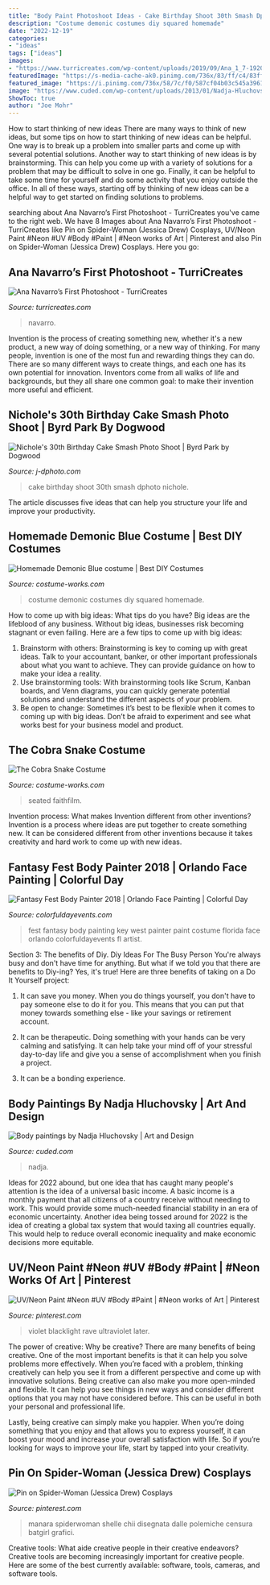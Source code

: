 ```yaml
---
title: "Body Paint Photoshoot Ideas - Cake Birthday Shoot 30th Smash Dphoto Nichole"
description: "Costume demonic costumes diy squared homemade"
date: "2022-12-19"
categories:
- "ideas"
tags: ["ideas"]
images:
- "https://www.turricreates.com/wp-content/uploads/2019/09/Ana_1_7-1920x2880.jpg"
featuredImage: "https://s-media-cache-ak0.pinimg.com/736x/83/ff/c4/83ffc4b318db5a4b6113dcff4248a447.jpg"
featured_image: "https://i.pinimg.com/736x/58/7c/f0/587cf04b03c545a3961e9a6c47b7fd8e--spider-women-zz.jpg"
image: "https://www.cuded.com/wp-content/uploads/2013/01/Nadja-Hluchovsky10.jpg"
ShowToc: true
author: "Joe Mohr"
---
```



How to start thinking of new ideas
There are many ways to think of new ideas, but some tips on how to start thinking of new ideas can be helpful. One way is to break up a problem into smaller parts and come up with several potential solutions. Another way to start thinking of new ideas is by brainstorming. This can help you come up with a variety of solutions for a problem that may be difficult to solve in one go. Finally, it can be helpful to take some time for yourself and do some activity that you enjoy outside the office. In all of these ways, starting off by thinking of new ideas can be a helpful way to get started on finding solutions to problems.

	

		
searching about Ana Navarro’s First Photoshoot - TurriCreates you've came to the right web. We have 8 Images about Ana Navarro’s First Photoshoot - TurriCreates like Pin on Spider-Woman (Jessica Drew) Cosplays, UV/Neon Paint #Neon #UV #Body #Paint | #Neon works of Art | Pinterest and also Pin on Spider-Woman (Jessica Drew) Cosplays. Here you go:
		
    
## Ana Navarro’s First Photoshoot - TurriCreates

<img loading=lazy src="https://www.turricreates.com/wp-content/uploads/2019/09/Ana_1_7-1920x2880.jpg" onerror="this.onerror=null;this.src='https://tse3.mm.bing.net/th?id=OIP.5-Z11RvIvhJQXLk90goIIQHaLH&amp;pid=15.1';" alt="Ana Navarro’s First Photoshoot - TurriCreates">

_Source: turricreates.com_

>navarro. 

	

Invention is the process of creating something new, whether it's a new product, a new way of doing something, or a new way of thinking. For many people, invention is one of the most fun and rewarding things they can do. There are so many different ways to create things, and each one has its own potential for innovation. Inventors come from all walks of life and backgrounds, but they all share one common goal: to make their invention more useful and efficient.

    
## Nichole&#039;s 30th Birthday Cake Smash Photo Shoot | Byrd Park By Dogwood

<img loading=lazy src="http://www.j-dphoto.com/images/uploaded/pep_0796__.jpg" onerror="this.onerror=null;this.src='https://tse2.mm.bing.net/th?id=OIP.srqOHNqE2Jhff48vNIodcwHaLG&amp;pid=15.1';" alt="Nichole&#039;s 30th Birthday Cake Smash Photo Shoot | Byrd Park by Dogwood">

_Source: j-dphoto.com_

>cake birthday shoot 30th smash dphoto nichole. 

	

The article discusses five ideas that can help you structure your life and improve your productivity.

    
## Homemade Demonic Blue Costume | Best DIY Costumes

<img loading=lazy src="https://photos.costume-works.com/full/demonic_blue11.jpg" onerror="this.onerror=null;this.src='https://tse2.mm.bing.net/th?id=OIP.YIgepd7bG8HbcsoHQma9QAHaKs&amp;pid=15.1';" alt="Homemade Demonic Blue costume | Best DIY Costumes">

_Source: costume-works.com_

>costume demonic costumes diy squared homemade. 

	

How to come up with big ideas: What tips do you have?
Big ideas are the lifeblood of any business. Without big ideas, businesses risk becoming stagnant or even failing. Here are a few tips to come up with big ideas: 
1. Brainstorm with others: Brainstorming is key to coming up with great ideas. Talk to your accountant, banker, or other important professionals about what you want to achieve. They can provide guidance on how to make your idea a reality. 
2. Use brainstorming tools: With brainstorming tools like Scrum, Kanban boards, and Venn diagrams, you can quickly generate potential solutions and understand the different aspects of your problem. 
3. Be open to change: Sometimes it’s best to be flexible when it comes to coming up with big ideas. Don’t be afraid to experiment and see what works best for your business model and product.

    
## The Cobra Snake Costume

<img loading=lazy src="https://photos.costume-works.com/full/the_cobra_snake.jpg" onerror="this.onerror=null;this.src='https://tse4.mm.bing.net/th?id=OIP.uVqrOe2zNzkaxALZWCHUQgHaKW&amp;pid=15.1';" alt="The Cobra Snake Costume">

_Source: costume-works.com_

>seated faithfilm. 

	

Invention process: What makes Invention different from other inventions?
Invention is a process where ideas are put together to create something new. It can be considered different from other inventions because it takes creativity and hard work to come up with new ideas.

    
## Fantasy Fest Body Painter 2018 | Orlando Face Painting | Colorful Day

<img loading=lazy src="https://colorfuldayevents.com/wp-content/florida-face-painter/fantasy-fest/fantasy-fest-costume-ideas-2016.jpg" onerror="this.onerror=null;this.src='https://tse4.mm.bing.net/th?id=OIP.Bz5T7KGiYgxbOB35sM_1OgAAAA&amp;pid=15.1';" alt="Fantasy Fest Body Painter 2018 | Orlando Face Painting | Colorful Day">

_Source: colorfuldayevents.com_

>fest fantasy body painting key west painter paint costume florida face orlando colorfuldayevents fl artist. 

	

Section 3: The benefits of Diy.
Diy Ideas For The Busy Person
You're always busy and don't have time for anything. But what if we told you that there are benefits to Diy-ing? Yes, it's true! Here are three benefits of taking on a Do It Yourself project:

1. It can save you money. When you do things yourself, you don't have to pay someone else to do it for you. This means that you can put that money towards something else - like your savings or retirement account.

2. It can be therapeutic. Doing something with your hands can be very calming and satisfying. It can help take your mind off of your stressful day-to-day life and give you a sense of accomplishment when you finish a project.

3. It can be a bonding experience.

    
## Body Paintings By Nadja Hluchovsky | Art And Design

<img loading=lazy src="https://www.cuded.com/wp-content/uploads/2013/01/Nadja-Hluchovsky10.jpg" onerror="this.onerror=null;this.src='https://tse4.mm.bing.net/th?id=OIP.S9ISXBI5okbzkrx7x7AE5gHaLI&amp;pid=15.1';" alt="Body paintings by Nadja Hluchovsky | Art and Design">

_Source: cuded.com_

>nadja. 

	

Ideas for 2022 abound, but one idea that has caught many people's attention is the idea of a universal basic income. A basic income is a monthly payment that all citizens of a country receive without needing to work. This would provide some much-needed financial stability in an era of economic uncertainty. Another idea being tossed around for 2022 is the idea of creating a global tax system that would taxing all countries equally. This would help to reduce overall economic inequality and make economic decisions more equitable.

    
## UV/Neon Paint #Neon #UV #Body #Paint | #Neon Works Of Art | Pinterest

<img loading=lazy src="https://s-media-cache-ak0.pinimg.com/736x/83/ff/c4/83ffc4b318db5a4b6113dcff4248a447.jpg" onerror="this.onerror=null;this.src='https://tse1.mm.bing.net/th?id=OIP.WgS2cVyCQU3GCkoOowIPTAAAAA&amp;pid=15.1';" alt="UV/Neon Paint #Neon #UV #Body #Paint | #Neon works of Art | Pinterest">

_Source: pinterest.com_

>violet blacklight rave ultraviolet later. 

	

The power of creative: Why be creative?
There are many benefits of being creative. One of the most important benefits is that it can help you solve problems more effectively. When you’re faced with a problem, thinking creatively can help you see it from a different perspective and come up with innovative solutions.
Being creative can also make you more open-minded and flexible. It can help you see things in new ways and consider different options that you may not have considered before. This can be useful in both your personal and professional life.

Lastly, being creative can simply make you happier. When you’re doing something that you enjoy and that allows you to express yourself, it can boost your mood and increase your overall satisfaction with life. So if you’re looking for ways to improve your life, start by tapped into your creativity.

    
## Pin On Spider-Woman (Jessica Drew) Cosplays

<img loading=lazy src="https://i.pinimg.com/736x/58/7c/f0/587cf04b03c545a3961e9a6c47b7fd8e--spider-women-zz.jpg" onerror="this.onerror=null;this.src='https://tse4.mm.bing.net/th?id=OIP.8X1618GV58xfhQdvqI83dAHaMY&amp;pid=15.1';" alt="Pin on Spider-Woman (Jessica Drew) Cosplays">

_Source: pinterest.com_

>manara spiderwoman shelle chii disegnata dalle polemiche censura batgirl grafici. 

	

Creative tools: What aide creative people in their creative endeavors?
Creative tools are becoming increasingly important for creative people. Here are some of the best currently available: software, tools, cameras, and software tools.

